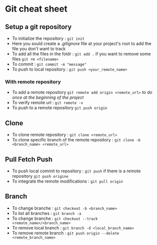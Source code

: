 # Git cheat sheet

## Setup a git repository
- To initialize the repository : `git init`
- Here you sould create a *.gitignore* file at your project's root to add the file you don't want to track
- To add all the files in the foldr : `git add .` if you want to remove some files `git rm <filename>`
- To commit : `git commit -m "message"`
- To push to local repository : `git push <your_remote_name>`
### With remote repository
- To add a remote repository `git remote add origin <remote_url>` *to do once at the beginning of the project*
- To verify remote url : `git remote -v`
- To push to a remote repository `git push origin`


## Clone
- To clone remote repository : `git clone <remote_url>`
- To clone specific branch of the remote repository : `git clone -b <branch_name> <remote_url>`

## Pull Fetch Push
- To push local commit to repository : `git push` if there is a remote repository `git push origine`
- To integrate the remote modifications : `git pull origin`

## Branch
- To change branche : `git checkout -b <branch_name>`
- To list all branches : `git branch -a`
- To change branche : `git checkout --track <remote_name>/<branch_name>`
- To remove local branch : `git branch -d <local_branch_name>`
- To remove remote branch : `git push origin --delete <remote_branch_name>`




